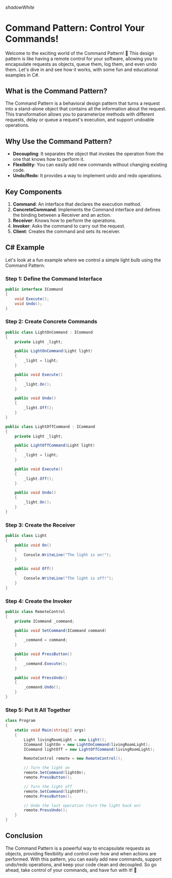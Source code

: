 ###### shadowWhite

# Command Pattern: Control Your Commands!

Welcome to the exciting world of the Command Pattern! 🎉 This design pattern is like having a remote control for your software, allowing you to encapsulate requests as objects, queue them, log them, and even undo them. Let's dive in and see how it works, with some fun and educational examples in C#.

## What is the Command Pattern?

The Command Pattern is a behavioral design pattern that turns a request into a stand-alone object that contains all the information about the request. This transformation allows you to parameterize methods with different requests, delay or queue a request's execution, and support undoable operations.

## Why Use the Command Pattern?

- **Decoupling**: It separates the object that invokes the operation from the one that knows how to perform it.
- **Flexibility**: You can easily add new commands without changing existing code.
- **Undo/Redo**: It provides a way to implement undo and redo operations.

## Key Components

1. **Command**: An interface that declares the execution method.
2. **ConcreteCommand**: Implements the Command interface and defines the binding between a Receiver and an action.
3. **Receiver**: Knows how to perform the operations.
4. **Invoker**: Asks the command to carry out the request.
5. **Client**: Creates the command and sets its receiver.

## C# Example

Let's look at a fun example where we control a simple light bulb using the Command Pattern.

### Step 1: Define the Command Interface

```csharp
public interface ICommand
{
    void Execute();
    void Undo();
}
```

### Step 2: Create Concrete Commands

```csharp
public class LightOnCommand : ICommand
{
    private Light _light;

    public LightOnCommand(Light light)
    {
        _light = light;
    }

    public void Execute()
    {
        _light.On();
    }

    public void Undo()
    {
        _light.Off();
    }
}

public class LightOffCommand : ICommand
{
    private Light _light;

    public LightOffCommand(Light light)
    {
        _light = light;
    }

    public void Execute()
    {
        _light.Off();
    }

    public void Undo()
    {
        _light.On();
    }
}
```

### Step 3: Create the Receiver

```csharp
public class Light
{
    public void On()
    {
        Console.WriteLine("The light is on!");
    }

    public void Off()
    {
        Console.WriteLine("The light is off!");
    }
}
```

### Step 4: Create the Invoker

```csharp
public class RemoteControl
{
    private ICommand _command;

    public void SetCommand(ICommand command)
    {
        _command = command;
    }

    public void PressButton()
    {
        _command.Execute();
    }

    public void PressUndo()
    {
        _command.Undo();
    }
}
```

### Step 5: Put It All Together

```csharp
class Program
{
    static void Main(string[] args)
    {
        Light livingRoomLight = new Light();
        ICommand lightOn = new LightOnCommand(livingRoomLight);
        ICommand lightOff = new LightOffCommand(livingRoomLight);

        RemoteControl remote = new RemoteControl();

        // Turn the light on
        remote.SetCommand(lightOn);
        remote.PressButton();

        // Turn the light off
        remote.SetCommand(lightOff);
        remote.PressButton();

        // Undo the last operation (turn the light back on)
        remote.PressUndo();
    }
}
```

## Conclusion

The Command Pattern is a powerful way to encapsulate requests as objects, providing flexibility and control over how and when actions are performed. With this pattern, you can easily add new commands, support undo/redo operations, and keep your code clean and decoupled. So go ahead, take control of your commands, and have fun with it! 🚀
